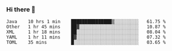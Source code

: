 ### Hi there 👋

<!--
**urzz/urzz** is a ✨ _special_ ✨ repository because its `README.md` (this file) appears on your GitHub profile.

Here are some ideas to get you started:

- 🔭 I’m currently working on ...
- 🌱 I’m currently learning ...
- 👯 I’m looking to collaborate on ...
- 🤔 I’m looking for help with ...
- 💬 Ask me about ...
- 📫 How to reach me: ...
- 😄 Pronouns: ...
- ⚡ Fun fact: ...
-->

<!--START_SECTION:waka-->
```text
Java    10 hrs 1 min    ███████████████▒░░░░░░░░░   61.75 % 
Other   1 hr 45 mins    ██▓░░░░░░░░░░░░░░░░░░░░░░   10.87 % 
XML     1 hr 18 mins    ██░░░░░░░░░░░░░░░░░░░░░░░   08.04 % 
YAML    1 hr 11 mins    █▓░░░░░░░░░░░░░░░░░░░░░░░   07.32 % 
TOML    35 mins         █░░░░░░░░░░░░░░░░░░░░░░░░   03.65 % 
```
<!--END_SECTION:waka-->

